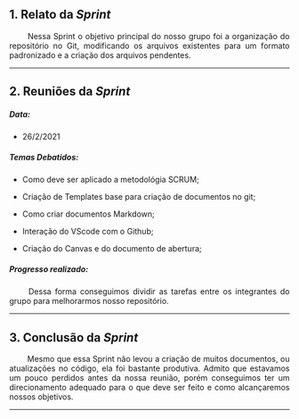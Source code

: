 ## 1. Relato da _Sprint_

<p align="justify">&emsp;&emsp; Nessa Sprint o objetivo principal do nosso grupo foi a organização do repositório no Git, modificando os arquivos existentes para um formato padronizado e a criação dos arquivos pendentes.</p>


------------
## 2. Reuniões da _Sprint_ 
##### Data:
- 26/2/2021

##### _Temas Debatidos:_
-  Como deve ser aplicado a metodológia SCRUM;

-  Criação de Templates base para criação de documentos no git;

-  Como criar documentos Markdown;

-  Interação do VScode com o Github;

-  Criação do Canvas e do documento de abertura;

##### Progresso realizado: 
<p align="justify">&emsp;&emsp; Dessa forma conseguimos dividir as tarefas entre os integrantes do grupo para melhorarmos nosso repositório.</p>

------------
## 3. Conclusão da _Sprint_
<p align="justify">&emsp;&emsp; Mesmo que essa Sprint não levou a criação de muitos documentos, ou atualizações no código, ela foi bastante produtiva. Admito que estavamos um pouco perdidos antes da nossa reunião, porém conseguimos ter um direcionamento adequado para o que deve ser feito e como alcançaremos nossos objetivos.</p>

------------